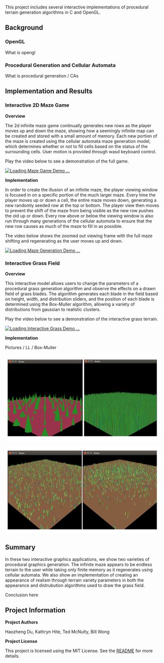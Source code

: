 

This project includes several interactive implementations of procedural terrain generation algorithms in C and OpenGL.

## Background

### OpenGL

What is opengl

### Procedural Generation and Cellular Automata

What is procedural generation / CAs


## Implementation and Results

### Interactive 2D Maze Game

**Overview**

The 2d infinite maze game continually generates new rows as the player moves up and down the maze, showing how a seemingly infinite map can be created and stored with a small amount of memory. Each new portion of the maze is created using the cellular automata maze generation model, which determines whether or not to fill cells based on the status of the surrounding cells. User motion is provided through wasd keyboard control.

Play the video below to see a demonstration of the full game.

[![Loading Maze Game Demo ...](https://img.youtube.com/vi/LWTZEe8x_QY/0.jpg)](https://www.youtube.com/watch?v=LWTZEe8x_QY "2D Infinite Maze Demo")

**Implementation**

In order to create the illusion of an infinite maze, the player viewing window is focused in on a specific portion of the much larger maze.  Every time the player moves up or down a cell, the entire maze moves down, generating a new randomly seeded row at the top or bottom.  The player view then moves to prevent the shift of the maze from being visible as the new row pushes the old up or down.  Every row above or below the viewing window is also run through many generations of the cellular automota to ensure that the new row causes as much of the maze to fill in as possible.

The video below shows the zoomed out viewing frame with the full maze shifting and regenerating as the user moves up and down.

[![Loading Maze Generation Demo ...](https://img.youtube.com/vi/PByjrMZ_-Mo/0.jpg)](http://www.youtube.com/watch?v=PByjrMZ_-Mo "Maze Generation with Player Motion")

### Interactive Grass Field

**Overview**

This interactive model allows users to change the parameters of a procedural grass generation algorithm and observe the effects on a drawn field of grass blades. The algorithm generates each blade in the field based on height, width, and distribution sliders, and the position of each blade is determined using the Box-Muller algorithm, allowing a variety of distributions from gaussian to realistic clusters.

Play the video below to see a demonstration of the interactive grass terrain.

[![Loading Interactive Grass Demo ...](https://img.youtube.com/vi/85TKIOZwD2o/0.jpg)](http://www.youtube.com/watch?v=85TKIOZwD2o "Interactive Grass Demo")

**Implementation**

Pictures / LL / Box-Muller

![Loading Grass Image ...](https://github.com/tedmcn/SoftSysGraphicalGrapes/blob/gh-pages/images/grass_detail.png)

![Loading Grass Image ...](https://github.com/tedmcn/SoftSysGraphicalGrapes/blob/gh-pages/images/grass_distribution.png)


## Summary

In these two interactive graphics applications, we show two varieties of procedural graphics generation.  The infinite maze appears to be endless terrain to the user while taking only finite memory as it regenerates using cellular automata.  We also show an implementation of creating an appearance of realism through terrain variety parameters in both the appearance and distrubution algorithms used to draw the grass field.

Conclusion here


## Project Information

**Project Authors**

Haozheng Du, Kathryn Hite, Ted McNulty, Bill Wong

**Project License**

This project is licensed using the MIT License.  See the [README](https://github.com/tedmcn/SoftSysGraphicalGrapes/blob/master/README.md) for more details.
